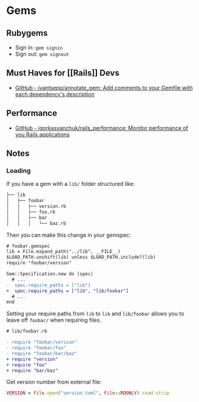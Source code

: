 # Gems

## Rubygems

- Sign in: `gem signin`
- Sign out: `gem signout`


## Must Haves for [[Rails]] Devs

- [GitHub - ivantsepp/annotate_gem: Add comments to your Gemfile with each dependency's description](https://github.com/ivantsepp/annotate_gem/)

## Performance

- [GitHub - igorkasyanchuk/rails_performance: Monitor performance of you Rails applications](https://github.com/igorkasyanchuk/rails_performance)

## Notes

### Loading

If you have a gem with a `lib/` folder structured like:

```md
├── lib
│   ├── foobar
│   │   ├── version.rb
│   │   ├── foo.rb
│   │   ├── bar
│   │   │   └── baz.rb
```

Then you can make this change in your gemspec:

```diff
# foobar.gemspec
lib = File.expand_path("../lib", __FILE__)
$LOAD_PATH.unshift(lib) unless $LOAD_PATH.include?(lib)
require "foobar/version"

Gem::Specification.new do |spec|
  # ...
-  spec.require_paths = ["lib"]
+  spec.require_paths = ["lib", "lib/foobar"]
  # ...
end
```

Setting your require paths from `lib` to `lib` and `lib/foobar` allows you to leave off `foobar/` when requiring files.

```diff
# lib/foobar.rb

- require "foobar/version"
- require "foobar/foo"
- require "foobar/bar/baz"
+ require "version"
+ require "foo"
+ require "bar/baz"
```

Get version number from external file:

```rb
VERSION = File.open("version.toml", File::RDONLY).read.strip
```
